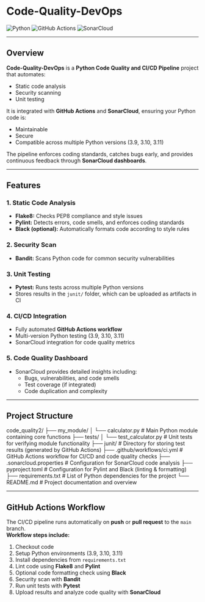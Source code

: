 # Code-Quality-DevOps

![Python](https://img.shields.io/badge/Python-3.9%20|%203.10%20|%203.11-blue)
![GitHub Actions](https://img.shields.io/badge/CI-CD-GitHub%20Actions-orange)
![SonarCloud](https://img.shields.io/badge/Code%20Quality-SonarCloud-brightgreen)

---

## Overview

**Code-Quality-DevOps** is a **Python Code Quality and CI/CD Pipeline** project that automates:

- Static code analysis  
- Security scanning  
- Unit testing  

It is integrated with **GitHub Actions** and **SonarCloud**, ensuring your Python code is:

- Maintainable  
- Secure  
- Compatible across multiple Python versions (3.9, 3.10, 3.11)  

The pipeline enforces coding standards, catches bugs early, and provides continuous feedback through **SonarCloud dashboards**.

---

## Features

### 1. Static Code Analysis
- **Flake8:** Checks PEP8 compliance and style issues  
- **Pylint:** Detects errors, code smells, and enforces coding standards  
- **Black (optional):** Automatically formats code according to style rules  

### 2. Security Scan
- **Bandit:** Scans Python code for common security vulnerabilities  

### 3. Unit Testing
- **Pytest:** Runs tests across multiple Python versions  
- Stores results in the `junit/` folder, which can be uploaded as artifacts in CI  

### 4. CI/CD Integration
- Fully automated **GitHub Actions workflow**  
- Multi-version Python testing (3.9, 3.10, 3.11)  
- SonarCloud integration for code quality metrics  

### 5. Code Quality Dashboard
- SonarCloud provides detailed insights including:
  - Bugs, vulnerabilities, and code smells  
  - Test coverage (if integrated)  
  - Code duplication and complexity  

---
## Project Structure 

code_quality2/
├── my_module/
│   └── calculator.py          # Main Python module containing core functions
├── tests/
│   └── test_calculator.py     # Unit tests for verifying module functionality
├── junit/                     # Directory for storing test results (generated by GitHub Actions)
├── .github/workflows/ci.yml   # GitHub Actions workflow for CI/CD and code quality checks
├── .sonarcloud.properties     # Configuration for SonarCloud code analysis
├── pyproject.toml             # Configuration for Pylint and Black (linting & formatting)
├── requirements.txt           # List of Python dependencies for the project
└── README.md                  # Project documentation and overview


---

## GitHub Actions Workflow

The CI/CD pipeline runs automatically on **push** or **pull request** to the `main` branch.  
**Workflow steps include:**

1. Checkout code  
2. Setup Python environments (3.9, 3.10, 3.11)  
3. Install dependencies from `requirements.txt`  
4. Lint code using **Flake8** and **Pylint**  
5. Optional code formatting check using **Black**  
6. Security scan with **Bandit**  
7. Run unit tests with **Pytest**  
8. Upload results and analyze code quality with **SonarCloud**

